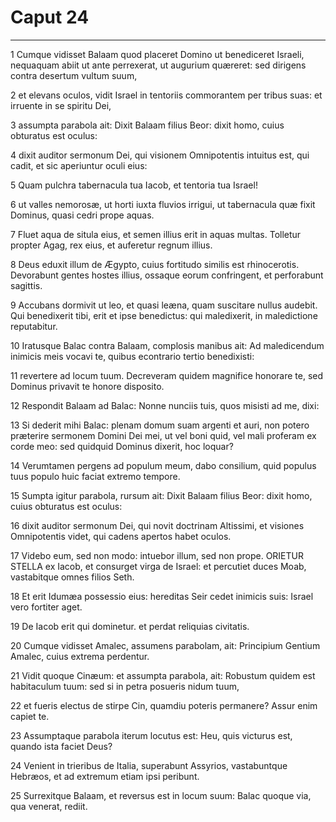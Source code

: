 # Caput 24

***

1 Cumque vidisset Balaam quod placeret Domino ut benediceret Israeli, nequaquam abiit ut ante perrexerat, ut augurium quæreret: sed dirigens contra desertum vultum suum,

2 et elevans oculos, vidit Israel in tentoriis commorantem per tribus suas: et irruente in se spiritu Dei,

3 assumpta parabola ait: Dixit Balaam filius Beor: dixit homo, cuius obturatus est oculus:

4 dixit auditor sermonum Dei, qui visionem Omnipotentis intuitus est, qui cadit, et sic aperiuntur oculi eius:

5 Quam pulchra tabernacula tua Iacob, et tentoria tua Israel!

6 ut valles nemorosæ, ut horti iuxta fluvios irrigui, ut tabernacula quæ fixit Dominus, quasi cedri prope aquas.

7 Fluet aqua de situla eius, et semen illius erit in aquas multas. Tolletur propter Agag, rex eius, et auferetur regnum illius.

8 Deus eduxit illum de Ægypto, cuius fortitudo similis est rhinocerotis. Devorabunt gentes hostes illius, ossaque eorum confringent, et perforabunt sagittis.

9 Accubans dormivit ut leo, et quasi leæna, quam suscitare nullus audebit. Qui benedixerit tibi, erit et ipse benedictus: qui maledixerit, in maledictione reputabitur.

10 Iratusque Balac contra Balaam, complosis manibus ait: Ad maledicendum inimicis meis vocavi te, quibus econtrario tertio benedixisti:

11 revertere ad locum tuum. Decreveram quidem magnifice honorare te, sed Dominus privavit te honore disposito.

12 Respondit Balaam ad Balac: Nonne nunciis tuis, quos misisti ad me, dixi:

13 Si dederit mihi Balac: plenam domum suam argenti et auri, non potero præterire sermonem Domini Dei mei, ut vel boni quid, vel mali proferam ex corde meo: sed quidquid Dominus dixerit, hoc loquar?

14 Verumtamen pergens ad populum meum, dabo consilium, quid populus tuus populo huic faciat extremo tempore.

15 Sumpta igitur parabola, rursum ait: Dixit Balaam filius Beor: dixit homo, cuius obturatus est oculus:

16 dixit auditor sermonum Dei, qui novit doctrinam Altissimi, et visiones Omnipotentis videt, qui cadens apertos habet oculos.

17 Videbo eum, sed non modo: intuebor illum, sed non prope. ORIETUR STELLA ex Iacob, et consurget virga de Israel: et percutiet duces Moab, vastabitque omnes filios Seth.

18 Et erit Idumæa possessio eius: hereditas Seir cedet inimicis suis: Israel vero fortiter aget.

19 De Iacob erit qui dominetur. et perdat reliquias civitatis.

20 Cumque vidisset Amalec, assumens parabolam, ait: Principium Gentium Amalec, cuius extrema perdentur.

21 Vidit quoque Cinæum: et assumpta parabola, ait: Robustum quidem est habitaculum tuum: sed si in petra posueris nidum tuum,

22 et fueris electus de stirpe Cin, quamdiu poteris permanere? Assur enim capiet te.

23 Assumptaque parabola iterum locutus est: Heu, quis victurus est, quando ista faciet Deus?

24 Venient in trieribus de Italia, superabunt Assyrios, vastabuntque Hebræos, et ad extremum etiam ipsi peribunt.

25 Surrexitque Balaam, et reversus est in locum suum: Balac quoque via, qua venerat, rediit.

